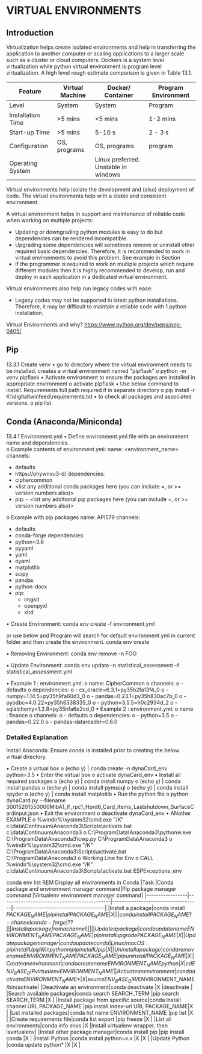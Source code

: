 # VIRTUAL ENVIRONMENTS

##	Introduction
Virtualization helps create isolated environments and help in transferring the application to another computer or scaling applications to a larger scale such as a cluster or cloud computers.
Dockers is a system level virtualization while python virtual environment is program level virtualization. A high level rough estimate comparison is given in Table 13.1.

|Feature          |Virtual Machine|Docker/ Container                   |Program Environment|
|-----------------|---------------|------------------------------------|-------------------|
|Level            |System         |System                              |Program            |
|Installation Time|>5  mins       |<5 mins                             |1-2 mins           |
|Start-up Time    |>5  mins       |5-10 s                              |2 - 3 s            |
|Configuration    |OS, programs   |OS, programs                        |program            |
|Operating System |               |Linux preferred. Unstable in windows|                   |

Virtual environments help isolate the development and (also) deployment of code. The virtual environments help with a stable and consistent environment. 

A virtual environment helps in support and maintenance of reliable code when working on multiple projects:
- Updating or downgrading python modules is easy to do but dependencies can be rendered incompatible. 
- Upgrading some dependencies will sometimes remove or uninstall other required basic dependencies. Therefore, it is recommended to work in virtual environments to avoid this problem. See example in Section 
- If the programmer is required to work on multiple projects which require different modules then it is highly recommended to develop, run and deploy in each application in a dedicated virtual environment. 




Virtual environments also help run legacy codes with ease:
- Legacy codes may not be supported in latest python installations. Therefore, it may be difficult to maintain a reliable code with 1 python installation. 

Virtual Environments and why? 	https://www.python.org/dev/peps/pep-0405/

## Pip

13.3.1	Create venv
•	go to directory where the virtual environment needs to be installed. creates a virtual environment named "pipflask"
o	python -m venv pipflask
•	Activate environment to ensure the packages are installed in appropriate environment
o	activate pipflask
•	Use below command to install. Requirements full path required if in separate directory
o	pip install -r K:\digitaltwinfeed\requirements.txt
•	to check all packages and associated versions.
o	pip list


##	Conda (Anaconda/Miniconda)
13.4.1	Environment.yml
•	Define environment.yml file with an environment name and dependencies.  
o	Example contents of environment.yml:
name: <environment_name>
channels:
  - defaults
  - https://ohywnxu3-d/
dependencies:
  - ciphercommon
  - <list any additional conda packages here (you can include =, or >= version numbers also)>
  - pip:
   		 - <list any additional pip packages here (you can include =, or >= version numbers also)>

o	Example with pip packages
			name: API579
channels:
  - defaults
  - conda-forge
dependencies:
  - python=3.6
  - pyyaml
  - yaml
  - oyaml
  - matplotlib
  - scipy
  - pandas
  - python-docx
  - pip:
    - imgkit
    - openpyxl
    - xlrd

•	Create Environment:
	conda env create -f environment.yml 

or use below and Program will search for default environment.yml in current folder and then create the environment.
	conda env create 

•	Removing Environment:
	conda env remove -n FOO

•	Update Environment:
	conda env update -n statistical_assessment –f statistical_assessment.yml


•	Example 1 : environment.yml:
o	name: CipherCommon
o	channels:
o	  - defaults
o	dependencies:
o	  - cx_oracle=6.3.1=py35h2fa13f4_0
o	  - numpy=1.14.5=py35h9fa60d3_0
o	  - pandas=0.23.1=py35h830ac7b_0
o	  - pyodbc=4.0.22=py35h6538335_0
o	  - python=3.5.5=h0c2934d_2
o	  - sqlalchemy=1.2.8=py35hfa6e2cd_0
•	Example 2 : environment.yml:
o	name : finance
o	channels:
o	  - defaults
o	dependencies:
o	  - python=3.5
o	  - pandas=0.22.0
o	  - pandas-datareader=0.6.0 

### Detailed Explanation
Install Anaconda. Ensure conda is installed prior to creating the below virtual directory.

•	Create a virtual box
o	(echo y) | conda create -n dynaCard_env python=3.5
•	Enter the virtual box
o	activate dynaCard_env
•	Install all required packages
o	(echo y) | conda install numpy
o	(echo y) | conda install pandas
o	(echo y) | conda install pymssql
o	(echo y) | conda install spyder
o	(echo y) | conda install matplotlib
•	Run the python file
o	python dynaCard.py --filename 30015201550000MibA1_lf_rpc1_Hprd6_Card_Items_Lastshutdown_SurfaceCardinput.json
•	Exit the environment
o	deactivate dynaCard_env
•	ANother EXAMPLE
o	%windir%\system32\cmd.exe "/K" c:\data\Continuum\Anaconda3\Scripts\activate.bat c:\data\Continuum\Anaconda3
o	C:\ProgramData\Anaconda3\pythonw.exe C:\ProgramData\Anaconda3\cwp.py C:\ProgramData\Anaconda3 
o	%windir%\system32\cmd.exe "/K" C:\ProgramData\Anaconda3\Scripts\activate.bat C:\ProgramData\Anaconda3 
o	Working Line for Env
o	CALL %windir%\system32\cmd.exe "/K" c:\data\Continuum\Anaconda3\Scripts\activate.bat  ESPExceptions_env

conda env list	REM Display all environments in Conda
|Task             |Conda package and environment manager command|Pip package manager command         |Virtualenv environment manager command|
|-----------------|---------------------------------------------|------------------------------------|--------------------------------------|
|Install a package|conda install  $PACKAGE_NAME                 |pip install PACKAGE_NAME            |X                                     |
|                 |conda install PACKAGE_NAME ?-channel conda-forge|??                                  |                                      |
|Install a package from a channel|                                             |                                    |                                      |
|Update a package |conda update name ENVIRONMENT_NAME PACKAGE_NAME|pip install upgrade PACKAGE_NAME    |X                                     |
|Update package manager|conda update conda                           |Linux/macOS: pip install U pip Win python m pip install U pip|X                                     |
|Uninstall a package|conda remove name ENVIRONMENT_NAME PACKAGE_NAME|pip uninstall PACKAGE_NAME          |X                                     |
|Create an environment|conda create name ENVIRONMENT_NAME python    |X                                   |cd ENV_BASE_DIR virtualenv ENVIRONMENT_NAME|
|Activate an environment|conda activate ENVIRONMENT_NAME*             |X                                   |source ENV_BASE_DIR/$ENVIRONMENT_NAME/bin/activate|
|Deactivate an environment|conda deactivate                             |X                                   |deactivate                            |
|Search available packages|conda search SEARCH_TERM                     |pip search SEARCH_TERM              |X                                     |
|Install package from specific source|conda install channel URL PACKAGE_NAME       |pip install index-url URL PACKAGE_NAME|X                                     |
|List installed packages|conda list name ENVIRONMENT_NAME             |pip list                            |X                                     |
|Create requirements file|conda list export                            |pip freeze                          |X                                     |
|List all environments|conda info envs                              |X                                   |Install virtualenv wrapper, then lsvirtualenv|
|Install other package manager|conda install pip                            |pip install conda                   |X                                     |
|Install Python   |conda install python=x.x                     |X                                   |X                                     |
|Update Python    |conda update python*                         |X                                   |X                                     |
